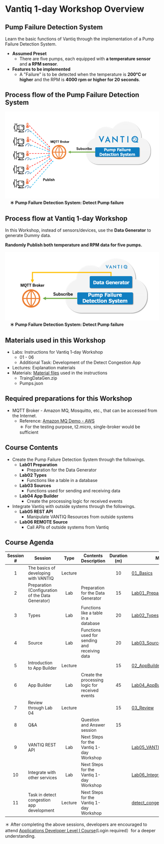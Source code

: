 # Vantiq 1-day Workshop Overview

## Pump Failure Detection System

Learn the basic functions of Vantiq through the implementation of a Pump Failure Detection System.
* __Assumed Preset__
  * There are five pumps, each equipped with **a temperature sensor** and **a RPM sensor**.
* __Features to be implemented__
  * A "Failure" is to be detected when the temperature is **200°C or higher** and the RPM is **4000 rpm or higher for 20 seconds**.

## Process flow of the Pump Failure Detection System

![Process flow of the Pump Failure Detection System](../../imgs/readme/slide3.png)   
&nbsp;&nbsp;&nbsp; **＊ Pump Failure Detection System: Detect Pump failure**

## Process flow at Vantiq 1-day Workshop
In this Workshop, instead of sensors/devices, use the **Data Generator** to generate Dummy data.

**Randomly Publish both temperature and RPM data for five pumps.**

![Process flow at Vantiq 1-day Workshop](../../imgs/readme/slide4.png)  
&nbsp;&nbsp;&nbsp; **＊ Pump Failure Detection System: Detect Pump failure**

## Materials used in this Workshop

* Labs: Instructions for Vantiq 1-day Workshop
  * 01 - 06
  * Additional Task: Development of the Detect Congestion App
* Lectures: Explanation materials
* Materials: [Material files](../../conf) used in the instructions
  * TraingDataGen\.zip
  * Pumps\.json

## Required preparations for this Workshop

* MQTT Broker - Amazon MQ, Mosquitto, etc., that can be accessed from the Internet.
  - Reference: [Amazon MQ Demo - AWS](https://www.youtube.com/watch?v=ibvCmegX0Io)  
  ＊ For the testing purpose, t2.micro, single-broker would be sufficient

## Course Contents

* Create the Pump Failure Detection System through the followings.
  * __Lab01 Preparation__
    * Preparation for the Data Generator
  * __Lab02 Types__
    * Functions like a table in a database
  * __Lab03 Sources__
    * Functions used for sending and receiving data
  * __Lab04 App Builder__
    * Create the processing logic for received events
* Integrate Vantiq with outside systems through the followings.
  * __Lab05 REST API__
    * Manipulate VANTIQ Resources from outside systems
  * __Lab06 REMOTE Source__
    * Call APIs of outside systems from Vantiq


## Course Agenda

Session #|Session      | Type  |Contents Description       |Duration (m)|Material                          |
|:-----:|--------------|:------:|---------------------------|:-:|--------------------------------------------|
|1| The basics of developing with VANTIQ| Lecture||10|[01_Basics](1-01_Basics.md) |
|2| Preparation (Configuration of the Data Generator)|Lab|Preparation for the Data Generator |15|[Lab01_Preparation](2-Lab01_Preparation.md)|
|3| Types|Lab|Functions like a table in a database|20|[Lab02_Types](3-Lab02_Types.md)|
|4|Source|Lab|Functions used for sending and receiving data|20|[Lab03_Sources](4-Lab03_Sources.md)|
|5| Introduction to App Builder| Lecture|  |15| [02_AppBuilder](5-02_AppBuilder.md)|
|6|App Builder|Lab|Create the processing logic for received events|45|[Lab04_AppBuilder](6-Lab04_AppBuilder.md)|
|7| Review through Lab 04| Lecture| |15| [03_Review](7-03_Review.md)|
|8|Q&A||Question and Answer session|15||
|9|VANTIQ REST API|Lab|Next Steps for the Vantiq 1-day Workshop| | [Lab05_VANTIQ_REST_API](a08-Lab05_VANTIQ_REST_API.md)|
|10| Integrate with other services|Lab|Next Steps for the Vantiq 1-day Workshop| |[Lab06_Integrate_other_services](a09-Lab06_Integrate_other_services.md)|
|11| Task in detect congestion app development|Lecture|Next Steps for the Vantiq 1-day Workshop| | [detect_congestion_app](a10-dev01_detect_congestion_app.md)|

＊ After completing the above sessions, developers are encouraged to attend [Applications Developer Level I Course](https://community.vantiq.com/courses/developer-level-1-course/)(Login required）for a deeper understanding.

